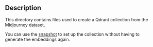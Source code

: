 ## Description

This directory contains files used to create a Qdrant collection from the Midjourney dataset.

You can use the [snapshot](https://github.com/qdrant/demo-midlibrary-explorer-nextjs?tab=readme-ov-file#prepare-qdrant-collection) to set up the collection without having to generate the embeddings again.
